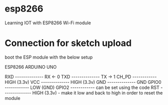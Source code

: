 # esp8266
Learning IOT with ESP8266 Wi-Fi module

# Connection for sketch upload

boot the ESP module with the below setup

ESP8266            ARDUINO UNO

RXD  -------------- RX <- 0
TXD  -------------- TX -> 1
CH_PD  ------------ HIGH (3.3v)
VCC  -------------- HIGH (3.3v)
GND  -------------- GND
GPIO0  ------------ LOW (GND)
GPIO2  ------------ can be set using the code
RST  -------------- HIGH (3.3v) - make it low and back to high in order to reset the module
